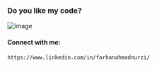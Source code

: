### Do you like my code?

![image](https://github.com/Farhan-slurrp/Farhan-slurrp/assets/58872254/c497c6d4-e5f8-44c6-9aa3-b716e54a2c84)

#### Connect with me: 
`https://www.linkedin.com/in/farhanahmadnurzi/`

<!---
Farhan-slurrp/Farhan-slurrp is a ✨ special ✨ repository because its `README.md` (this file) appears on your GitHub profile.
You can click the Preview link to take a look at your changes.
--->
